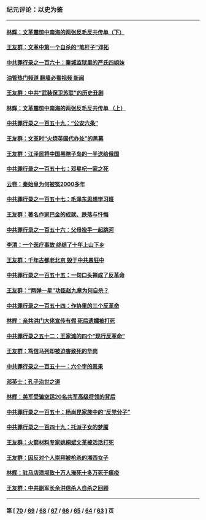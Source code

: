 ### 纪元评论：以史为鉴
---
#### [林辉：文革震惊中南海的两张反毛反共传单（下）](../../pages/nsc1028/n14076376.md?09200330) 
#### [王友群：文革中第一个自杀的“笔杆子”邓拓](../../pages/nsc1028/n14075736.md?09200330) 
#### [中共罪行录之一百六十：秦城监狱里的严氏四姐妹](../../pages/nsc1028/n14074881.md?09200330) 
#### [油管热门频道 翻墙必看视频 新闻](ok?09200330)
#### [王友群：中共“武装保卫苏联”的历史丑剧](../../pages/nsc1028/n14074106.md?09200330) 
#### [林辉：文革震惊中南海的两张反毛反共传单 （上）](../../pages/nsc1028/n14073140.md?09200330) 
#### [中共罪行录之一百五十九：“公安六条”](../../pages/nsc1028/n14071344.md?09200330) 
#### [王友群：文革时“火烧英国代办处”的黑幕](../../pages/nsc1028/n14070603.md?09200330) 
#### [王友群：江泽民将中国黑瞎子岛的一半送给俄国](../../pages/nsc1028/n14069964.md?09200330) 
#### [中共罪行录之一百五十七：邓星杞一家之死](../../pages/nsc1028/n14069475.md?09200330) 
#### [云卷：秦始皇为何被冤2000多年](../../pages/nsc1028/n14068423.md?09200330) 
#### [中共罪行录之一百五十七：毛泽东思想学习班](../../pages/nsc1028/n14067273.md?09200330) 
#### [王友群：著名作家巴金的成就、跌落与忏悔](../../pages/nsc1028/n14064433.md?09200330) 
#### [中共罪行录之一百五十六：父母拴手一起跳河](../../pages/nsc1028/n14063788.md?09200330) 
#### [李清：一个医疗事故 终结了十年上山下乡](../../pages/nsc1028/n14062776.md?09200330) 
#### [王友群：千年古都老北京 毁于中共愚狂中](../../pages/nsc1028/n14061802.md?09200330) 
#### [中共罪行录之一百五十五：一句口头禅成了反革命](../../pages/nsc1028/n14060064.md?09200330) 
#### [王友群：“两弹一星”功臣赵九章为何自杀？](../../pages/nsc1028/n14059162.md?09200330) 
#### [中共罪行录之一百五十四：作协里的三个反革命](../../pages/nsc1028/n14058634.md?09200330) 
#### [林辉：亲共洪门大佬宣传有假 死后遗孀被打死](../../pages/nsc1028/n14057205.md?09200330) 
#### [中共罪行录之五十二：王家滩的四个“现行反革命”](../../pages/nsc1028/n14056387.md?09200330) 
#### [王友群：笃信马列却被迫害致死的华岗](../../pages/nsc1028/n14053972.md?09200330) 
#### [中共罪行录之一百五十一：六个字的恶果](../../pages/nsc1028/n14053129.md?09200330) 
#### [邓英士：孔子治世之道](../../pages/nsc1028/n14052210.md?09200330) 
#### [林辉：美军受骗空运20名共军高级将领的背后](../../pages/nsc1028/n14052185.md?09200330) 
#### [中共罪行录之一百五十：杨尚昆家族中的“反党分子”](../../pages/nsc1028/n14051396.md?09200330) 
#### [中共罪行录之一百四十九：托派子女的梦魇](../../pages/nsc1028/n14050027.md?09200330) 
#### [王友群：火箭材料专家姚桐斌文革被活活打死](../../pages/nsc1028/n14048805.md?09200330) 
#### [王友群：因反对个人崇拜被枪杀的湘西女子](../../pages/nsc1028/n14048288.md?09200330) 
#### [林辉：驻马店溃坝致十万人淹死十多万死于瘟疫](../../pages/nsc1028/n14048231.md?09200330) 
#### [王友群：中共副军长余洪信杀人自杀之回顾](../../pages/nsc1028/n14045464.md?09200330) 

---
#### 第 [ [70](./70.md?09200330) / [69](./69.md?09200330) / [68](./68.md?09200330) / [67](./67.md?09200330) / [66](./66.md?09200330) / [65](./65.md?09200330) / [64](./64.md?09200330) / [63](./63.md?09200330) ] 页

